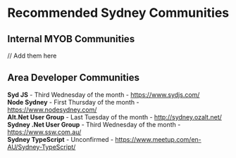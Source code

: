 # Recommended Sydney Communities

## Internal MYOB Communities

// Add them here

## Area Developer Communities

**Syd JS** - Third Wednesday of the month - https://www.sydjs.com/   
**Node Sydney** - First Thursday of the month - https://www.nodesydney.com/   
**Alt.Net User Group** - Last Tuesday of the month - http://sydney.ozalt.net/   
**Sydney .Net User Group** - Third Wednesday of the month - https://www.ssw.com.au/   
**Sydney TypeScript** - Unconfirmed - https://www.meetup.com/en-AU/Sydney-TypeScript/   
